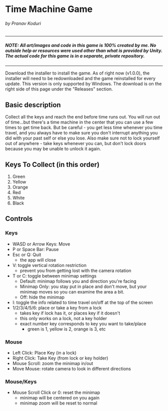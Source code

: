 # Time Machine Game
###### by Pranav Koduri
---
##### NOTE: All art/images and code in this game is 100% created by me. No outside help or resources were used other than what is provided by Unity. The actual code for this game is in a separate, private repository.
---
Download the installer to install the game. As of right now (v1.0.0), the installer will need to be redownloaded and the game reinstalled for every update. This version is only supported by Windows. The download is on the right side of this page under the "Releases" section.

## Basic description
Collect all the keys and reach the end before time runs out. You will run out of time...but there's a time machine in the center that you can use a few times to get time back. But be careful - you get less time whenever you time travel, and you always have to make sure you don't interrupt anything you did with your past self or else you lose. Also make sure not to lock yourself out of anywhere - take keys whenever you can, but don't lock doors because you may be unable to unlock it again.

## Keys To Collect (in this order)
1) Green
2) Yellow
3) Orange
4) Red
5) White
6) Black

## Controls

### Keys
- WASD or Arrow Keys: Move
- P or Space Bar: Pause
- Esc or Q: Quit
  - the app will close
- V: toggle vertical rotation restriction
  - prevent you from getting lost with the camera rotation
- T or C: toggle between minimap settings
  - Default: minimap follows you and direction you're facing
  - Minimap Only: you stay put in place and don't move, but your minimap moves so you can examine the area a bit.
  - Off: hide the minimap
- I: toggle the info related to time travel on/off at the top of the screen
- 1/2/3/4/5/6: place or take a key from a lock
  - takes key if lock has it, or places key if it doesn't
  - this only works on a lock, not a key holder
  - exact number key corresponds to key you want to take/place
    - green is 1, yellow is 2, orange is 3, etc
 
 ### Mouse
- Left Click: Place Key (in a lock)
- Right Click: Take Key (from lock or key holder)
- Mouse Scroll: zoom the minimap in/out
- Move Mouse: rotate camera to look in different directions

### Mouse/Keys
- Mouse Scroll Click or 0: reset the minimap
  - minimap will be centered on you again
  - minimap zoom will be reset to normal
